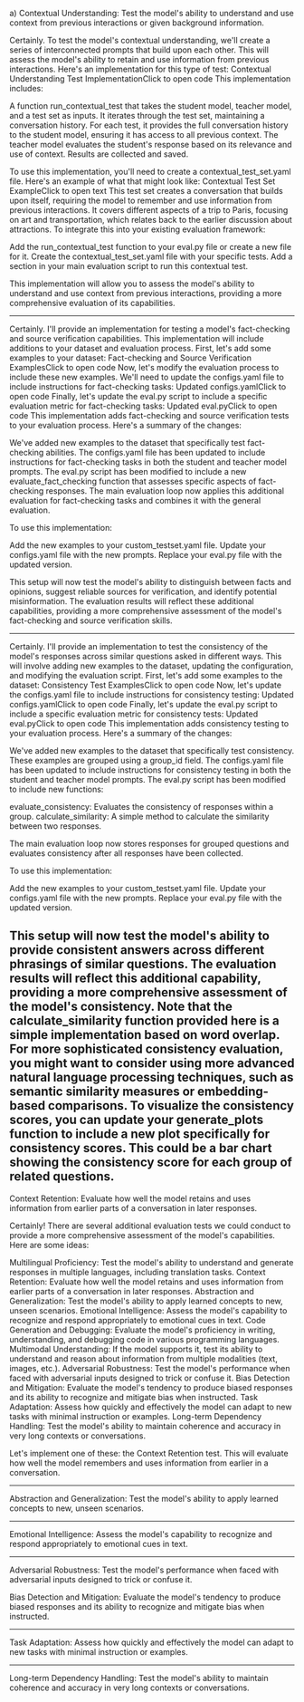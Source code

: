 a) Contextual Understanding: Test the model's ability to understand and use context from previous interactions or given background information.


Certainly. To test the model's contextual understanding, we'll create a series of interconnected prompts that build upon each other. This will assess the model's ability to retain and use information from previous interactions. Here's an implementation for this type of test:
Contextual Understanding Test ImplementationClick to open code
This implementation includes:

A function run_contextual_test that takes the student model, teacher model, and a test set as inputs.
It iterates through the test set, maintaining a conversation history.
For each test, it provides the full conversation history to the student model, ensuring it has access to all previous context.
The teacher model evaluates the student's response based on its relevance and use of context.
Results are collected and saved.

To use this implementation, you'll need to create a contextual_test_set.yaml file. Here's an example of what that might look like:
Contextual Test Set ExampleClick to open text
This test set creates a conversation that builds upon itself, requiring the model to remember and use information from previous interactions. It covers different aspects of a trip to Paris, focusing on art and transportation, which relates back to the earlier discussion about attractions.
To integrate this into your existing evaluation framework:

Add the run_contextual_test function to your eval.py file or create a new file for it.
Create the contextual_test_set.yaml file with your specific tests.
Add a section in your main evaluation script to run this contextual test.

This implementation will allow you to assess the model's ability to understand and use context from previous interactions, providing a more comprehensive evaluation of its capabilities.


-----------
Certainly. I'll provide an implementation for testing a model's fact-checking and source verification capabilities. This implementation will include additions to your dataset and evaluation process.
First, let's add some examples to your dataset:
Fact-checking and Source Verification ExamplesClick to open code
Now, let's modify the evaluation process to include these new examples. We'll need to update the configs.yaml file to include instructions for fact-checking tasks:
Updated configs.yamlClick to open code
Finally, let's update the eval.py script to include a specific evaluation metric for fact-checking tasks:
Updated eval.pyClick to open code
This implementation adds fact-checking and source verification tests to your evaluation process. Here's a summary of the changes:

We've added new examples to the dataset that specifically test fact-checking abilities.
The configs.yaml file has been updated to include instructions for fact-checking tasks in both the student and teacher model prompts.
The eval.py script has been modified to include a new evaluate_fact_checking function that assesses specific aspects of fact-checking responses.
The main evaluation loop now applies this additional evaluation for fact-checking tasks and combines it with the general evaluation.

To use this implementation:

Add the new examples to your custom_testset.yaml file.
Update your configs.yaml file with the new prompts.
Replace your eval.py file with the updated version.

This setup will now test the model's ability to distinguish between facts and opinions, suggest reliable sources for verification, and identify potential misinformation. The evaluation results will reflect these additional capabilities, providing a more comprehensive assessment of the model's fact-checking and source verification skills.

--------

Certainly. I'll provide an implementation to test the consistency of the model's responses across similar questions asked in different ways. This will involve adding new examples to the dataset, updating the configuration, and modifying the evaluation script.
First, let's add some examples to the dataset:
Consistency Test ExamplesClick to open code
Now, let's update the configs.yaml file to include instructions for consistency testing:
Updated configs.yamlClick to open code
Finally, let's update the eval.py script to include a specific evaluation metric for consistency tests:
Updated eval.pyClick to open code
This implementation adds consistency testing to your evaluation process. Here's a summary of the changes:

We've added new examples to the dataset that specifically test consistency. These examples are grouped using a group_id field.
The configs.yaml file has been updated to include instructions for consistency testing in both the student and teacher model prompts.
The eval.py script has been modified to include new functions:

evaluate_consistency: Evaluates the consistency of responses within a group.
calculate_similarity: A simple method to calculate the similarity between two responses.


The main evaluation loop now stores responses for grouped questions and evaluates consistency after all responses have been collected.

To use this implementation:

Add the new examples to your custom_testset.yaml file.
Update your configs.yaml file with the new prompts.
Replace your eval.py file with the updated version.

This setup will now test the model's ability to provide consistent answers across different phrasings of similar questions. The evaluation results will reflect this additional capability, providing a more comprehensive assessment of the model's consistency.
Note that the calculate_similarity function provided here is a simple implementation based on word overlap. For more sophisticated consistency evaluation, you might want to consider using more advanced natural language processing techniques, such as semantic similarity measures or embedding-based comparisons.
To visualize the consistency scores, you can update your generate_plots function to include a new plot specifically for consistency scores. This could be a bar chart showing the consistency score for each group of related questions.
----------------
Context Retention:
Evaluate how well the model retains and uses information from earlier parts of a conversation in later responses.

Certainly! There are several additional evaluation tests we could conduct to provide a more comprehensive assessment of the model's capabilities. Here are some ideas:

Multilingual Proficiency:
Test the model's ability to understand and generate responses in multiple languages, including translation tasks.
Context Retention:
Evaluate how well the model retains and uses information from earlier parts of a conversation in later responses.
Abstraction and Generalization:
Test the model's ability to apply learned concepts to new, unseen scenarios.
Emotional Intelligence:
Assess the model's capability to recognize and respond appropriately to emotional cues in text.
Code Generation and Debugging:
Evaluate the model's proficiency in writing, understanding, and debugging code in various programming languages.
Multimodal Understanding:
If the model supports it, test its ability to understand and reason about information from multiple modalities (text, images, etc.).
Adversarial Robustness:
Test the model's performance when faced with adversarial inputs designed to trick or confuse it.
Bias Detection and Mitigation:
Evaluate the model's tendency to produce biased responses and its ability to recognize and mitigate bias when instructed.
Task Adaptation:
Assess how quickly and effectively the model can adapt to new tasks with minimal instruction or examples.
Long-term Dependency Handling:
Test the model's ability to maintain coherence and accuracy in very long contexts or conversations.

Let's implement one of these: the Context Retention test. This will evaluate how well the model remembers and uses information from earlier in a conversation.

--------------
Abstraction and Generalization: Test the model's ability to apply learned concepts to new, unseen scenarios.



------------------
Emotional Intelligence:
Assess the model's capability to recognize and respond appropriately to emotional cues in text.

----------
Adversarial Robustness:
Test the model's performance when faced with adversarial inputs designed to trick or confuse it.

Bias Detection and Mitigation:
Evaluate the model's tendency to produce biased responses and its ability to recognize and mitigate bias when instructed.

-----------------

Task Adaptation:
Assess how quickly and effectively the model can adapt to new tasks with minimal instruction or examples.

----------------
Long-term Dependency Handling:
Test the model's ability to maintain coherence and accuracy in very long contexts or conversations.
